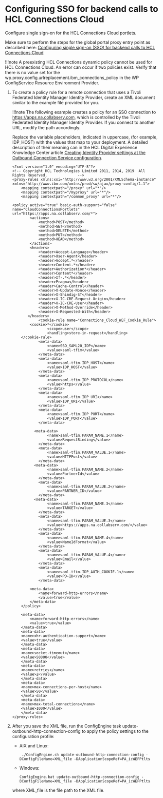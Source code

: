 # Configuring SSO for backend calls to HCL Connections Cloud

Configure single sign-on for the HCL Connections Cloud portlets.

Make sure to perform the steps for the global portal proxy entry point as described here: [Configuring single sign-on (SSO) for backend calls to HCL Connections Cloud](t_connections_portlets_cloud_sso_config.md)

!!!note
    A preexisting HCL Connections dynamic policy cannot be used for HCL Connections Cloud. An error can occur if two policies exist. Verify that there is no value set for the wp.proxy.config.urlreplacement.ibm_connections_policy in the WP ConfigService Resource Environment Provider.

1.  To create a policy rule for a remote connection that uses a Tivoli Federated Identity Manager Identity Provider, create an XML document similar to the example file provided for you.

    !!!note
        The following example creates a policy for an SSO connection to https://apps.na.collabserv.com, which is controlled by the Tivoli Federated Identity Manager Identity Provider. If you connect to another URL, modify the path accordingly.

    Replace the variable placeholders, indicated in uppercase, (for example, IDP_HOST) with the values that map to your deployment. A detailed description of their meaning can in the HCL Digital Experience Knowledge Center article [Creating Identity Provider settings at the Outbound Connection Service configuration](../../../../../../../extend_dx/portlets_development/web2_ui/outbound_http_connection/authenticating_outbound_http_connections/establish_sso_connections_thru_SAML20_tokens/cfg_saml_auth_conn/cfg_settings_tfim/outbhttp_auth_est_sso_tfim_idpp_settings.md).

    ```
    <?xml version="1.0" encoding="UTF-8"?>
    <!-- Copyright HCL Technologies Limited 2011, 2014, 2019  All Rights Reserved.              -->
    <proxy-rules xmlns:xsi="http://www.w3.org/2001/XMLSchema-instance" xmlns="http://www.ibm.com/xmlns/prod/sw/ajax/proxy-config/1.1">
        <mapping contextpath="/proxy" url="*"/>
        <mapping contextpath="/myproxy" url="*"/>
        <mapping contextpath="/common_proxy" url="*"/>
          
    <policy active="true" basic-auth-support="false" name="CloudConnectionsPortlets" url="https://apps.na.collabserv.com/*">
            <actions>
                <method>POST</method>
                <method>GET</method>
                <method>DELETE</method>
                <method>PUT</method>
                <method>HEAD</method>
            </actions>
            <headers>
                <header>Accept-Language</header>
                <header>User-Agent</header>
                <header>Accept.*</header>
                <header>Content.*</header>
                <header>Authorization*</header>
                <header>Content*</header>
                <header>If-.*</header>
                <header>Pragma</header>
                <header>Cache-Control</header>
                <header>X-Update-Nonce</header>
                <header>X-Shindig-ST</header>
                <header>X-IC-CRE-Request-Origin</header>
                <header>X-IC-CRE-User</header>
                <header>X-Method-Override</header>
    			<header>X-Requested-With</header>
           </headers>
    			<cookie-rule name="Connections_Cloud_WEF_Cookie_Rule">
        	<cookie>*</cookie>
    				<scope>user</scope>
    	 			<handling>store-in-request</handling>
        </cookie-rule>
                <meta-data>
                    <name>SSO_SAML20_IDP</name>
                    <value>saml-tfim</value>
                </meta-data>
                <meta-data>
                    <name>saml-tfim.IDP_HOST</name>
                    <value>IDP_HOST</value>
                </meta-data>
                <meta-data>
                    <name>saml-tfim.IDP_PROTOCOL</name>
                    <value>https</value>
                </meta-data>
                <meta-data>
                    <name>saml-tfim.IDP_URI</name>
                    <value>IDP_URI</value>
                </meta-data>
                <meta-data>
                    <name>saml-tfim.IDP_PORT</name>
                    <value>IDP_PORT</value>
                </meta-data>
    
      		  <meta-data>
                    <name>saml-tfim.PARAM_NAME.1</name>
                    <value>RequestBinding</value>
                </meta-data>
                <meta-data>
                    <name>saml-tfim.PARAM_VALUE.1</name>
                    <value>HTTPPost</value>
                </meta-data>
    		  <meta-data>
                    <name>saml-tfim.PARAM_NAME.2</name>
                    <value>PartnerId</value>
                </meta-data>
                <meta-data>
                    <name>saml-tfim.PARAM_VALUE.2</name>
                    <value>PARTNER_ID</value>
                </meta-data>
     		  <meta-data>
                    <name>saml-tfim.PARAM_NAME.3</name>
                    <value>TARGET</value>
                </meta-data>
                <meta-data>
                    <name>saml-tfim.PARAM_VALUE.3</name>
                    <value>https://apps.na.collabserv.com/</value>
                </meta-data>
                <meta-data>
                    <name>saml-tfim.PARAM_NAME.4</name>
                    <value>NameIdFormat</value>
                </meta-data>
                <meta-data>
                    <name>saml-tfim.PARAM_VALUE.4</name>
                    <value>Email</value>
                </meta-data>
                <meta-data>
                    <name>saml-tfim.IDP_AUTH_COOKIE.1</name>
                    <value>PD-ID</value>
                </meta-data>
    
            <meta-data>
                <name>forward-http-errors</name>
                <value>true</value>
            </meta-data>
        </policy>
    
        <meta-data>
            <name>forward-http-errors</name>
            <value>true</value>
        </meta-data>
        <meta-data>
    	<name>xhr-authentication-support</name>
    	<value>true</value>
        </meta-data>
        <meta-data>
    	<name>socket-timeout</name>
    	<value>50000</value>
        </meta-data>
        <meta-data>
    	<name>retries</name>
    	<value>2</value>
        </meta-data>
        <meta-data>
    	<name>max-connections-per-host</name>
    	<value>50</value>
        </meta-data>
        <meta-data>
    	<name>max-total-connections</name>
    	<value>1000</value>
        </meta-data>    
    </proxy-rules>
    ```

2.  After you save the XML file, run the ConfigEngine task update-outbound-http-connection-config to apply the policy settings to the configuration profile:

    -   AIX and Linux:

        ```
         ./ConfigEngine.sh update-outbound-http-connection-config -DConfigFileName=XML_file -DApplicationScopeRef=PA_icWEFPtlts
        
        ```

    -   Windows:

        ```
        ConfigEngine.bat update-outbound-http-connection-config -DConfigFileName=XML_file -DApplicationScopeRef=PA_icWEFPtlts
        ```

    where XML_file is the file path to the XML file.



